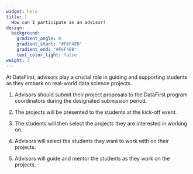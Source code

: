 ```yaml
---
widget: hero
title: |
  How can I participate as an advisor?
design:
  background:
    gradient_angle: 0
    gradient_start: "#F6F4EB"
    gradient_end: "#F6F4EB"
    text_color_light: false
weight: 3
---
```


At DataFirst, advisors play a crucial role in guiding and supporting students as they embark on real-world data science projects.

1. Advisors should submit their project proposals to the DataFirst program coordinators during the designated submission period.

2. The projects will be presented to the students at the kick-off event.

3. The students will then select the projects they are interested in working on.

4. Advisors will select the students they want to work with on their projects.

5. Advisors will guide and mentor the students as they work on the projects.
